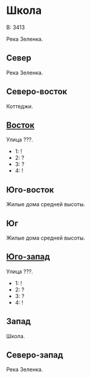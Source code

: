 # Школа

В:  3413

Река Зеленка.

## Север

Река Зеленка.

## Северо-восток

Коттеджи.

## [Восток](./540075.md)

Улица ???.

* 1:    !
* 2:    ?
* 3:    ?
* 4:    !

## Юго-восток

Жилые дома средней высоты.

## Юг

Жилые дома средней высоты.

## [Юго-запад](./530080.md)

Улица ???.

* 1:    !
* 2:    ?
* 3:    ?
* 4:    !

## Запад

Школа.

## Северо-запад

Река Зеленка.
